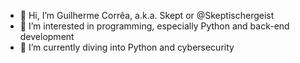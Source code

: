 - 👋 Hi, I’m Guilherme Corrêa, a.k.a. Skept or @Skeptischergeist
- 👀 I’m interested in programming, especially Python and back-end development
- 🌱 I’m currently diving into Python and cybersecurity

<!---
Skeptischergeist/Skeptischergeist is a ✨ special ✨ repository because its `README.md` (this file) appears on your GitHub profile.
You can click the Preview link to take a look at your changes.
--->
